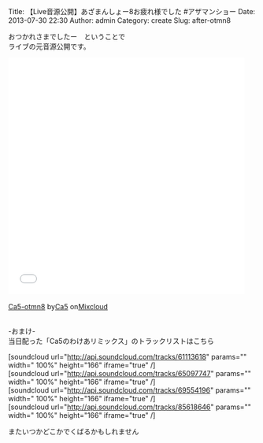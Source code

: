 Title: 【Live音源公開】あざまんしょー8お疲れ様でした #アザマンショー
Date: 2013-07-30 22:30
Author: admin
Category: create
Slug: after-otmn8

おつかれさまでしたー　ということで  
ライブの元音源公開です。

<iframe width="480" height="480" src="//www.mixcloud.com/widget/iframe/?feed=http%3A%2F%2Fwww.mixcloud.com%2Fca54makske%2Fca5-otmn8%2F&amp;embed_uuid=4e76e03a-b61f-4e4a-984a-d7aded3d7930&amp;stylecolor=&amp;embed_type=widget_standard" frameborder="0"></iframe>

<div style="clear:both; height:3px; width:472px;">

</div>

[Ca5-otmn8](http://www.mixcloud.com/ca54makske/ca5-otmn8/?utm_source=widget&utm_medium=web&utm_campaign=base_links&utm_term=resource_link)<span>
by</span>[Ca5](http://www.mixcloud.com/ca54makske/?utm_source=widget&utm_medium=web&utm_campaign=base_links&utm_term=profile_link)<span>
on</span>[Mixcloud](http://www.mixcloud.com/?utm_source=widget&utm_medium=web&utm_campaign=base_links&utm_term=homepage_link)

<div style="clear:both; height:3px;">

</div>

-おまけ-  
当日配った「Ca5のわけあリミックス」のトラックリストはこちら

[soundcloud url="http://api.soundcloud.com/tracks/61113618" params=""
width=" 100%" height="166" iframe="true" /]  
[soundcloud url="http://api.soundcloud.com/tracks/65097747" params=""
width=" 100%" height="166" iframe="true" /]  
[soundcloud url="http://api.soundcloud.com/tracks/69554196" params=""
width=" 100%" height="166" iframe="true" /]  
[soundcloud url="http://api.soundcloud.com/tracks/85618646" params=""
width=" 100%" height="166" iframe="true" /]

またいつかどこかでくばるかもしれません
